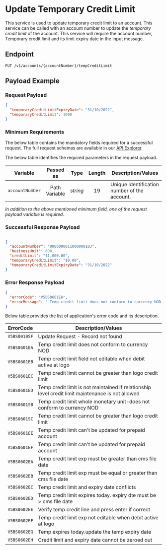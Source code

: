 # Update Temporary Credit Limit

This service is used to update temporary credit limit to an account. This service can be called with an account number to update the *temporary credit limit* of the account. This service will require the account number, Temporary credit limit and its limit expiry date in the input message.

## Endpoint

`PUT /v1/accounts/{accountNumber}/tempCreditLimit`

## Payload Example

### Request Payload

```json
{
  "temporaryCreditLimitExpiryDate": "31/10/2022",
  "temporaryCreditLimit": 1000
}
```

### Minimum Requirements

The below table contains the mandatory fields required for a successful request. The full request schemas are available in our [API Explorer](../api/?type=put&path=/v1/accounts/{accountNumber}/tempCreditLimit).

The below table identifies the required parameters in the request payload.

| Variable | Passed as | Type | Length | Description/Values |
| -------- | :-------: | :--: | :------------: | ------------------ |
| `accountNumber` | Path Variable | *string* | 19 | Unique identification number of the account. | 

*In addition to the above mentioned minimum field, one of the request payload variable is required.*

### Successful Response Payload

```json

{
  "accountNumber": "0006000011000000103",
  "businessUnit": 600,
  "creditLimit": "$1,000.00",
  "temporaryCreditLimit": "$0.00",
  "temporaryCreditLimitExpiryDate": "31/10/2022"
}
```

### Error Response Payload

```json
{
  "errorCode": "V5BS0601EA",
  "errorMessage": " Temp credit limit does not conform to currency NOD "  
}
```

Below table provides the list of application's error code and its description.

| ErrorCode |  Description/Values |
| --------  | ------------------ |
| `V5BS0010SF` | Update Request - Record not found |
| `V5BS0601EA` | Temp credit limit does not conform to currency NOD |
| `V5BS0601EB` | Temp credit limit field not editable when debit active at logo |
| `V5BS0601EC` | Temp credit limit cannot be greater than logo credit limit |
| `V5BS0601ED` | Temp credit limit is not maintained if relationship level credit limit maintenance is not allowed |
| `V5BS0601SB` | Temp credit limit whole monetary unit-does not conform to currency NOD |
| `V5BS0601SC` | Temp credit limit cannot be greater than logo credit limit |
| `V5BS0601EE` | Temp credit limit can't be updated for prepaid account |
| `V5BS0601EF` | Temp credit limit can't be updated for prepaid account |
| `V5BS0602EA` | Temp credit limit exp must be greater than cms file date |
| `V5BS0602EB` | Temp credit limit exp must be equal or greater than cms file date |
| `V5BS0602EC` | Temp credit limit and expiry date conflicts |
| `V5BS0602ED` | Temp credit limit expires today. expiry dte must be > cms file date |
| `V5BS0602EE` | Verify temp credit line and press enter if correct |
| `V5BS0602EF` | Temp credit limit exp not editable when debit active at logo |
| `V5BS0602EG` | Temp expires today.update the temp expiry date |
| `V5BS0602EH` | Credit limit and expiry date cannot be zeroed out |